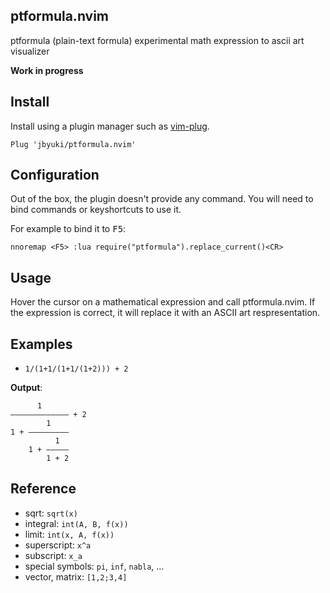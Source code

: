 ptformula.nvim
--------------

ptformula (plain-text formula) experimental math expression to ascii art visualizer

**Work in progress**

Install
-------

Install using a plugin manager such as [vim-plug](https://github.com/junegunn/vim-plug).

```
Plug 'jbyuki/ptformula.nvim'
```

Configuration
-------------

Out of the box, the plugin doesn't provide any command. You will need to bind commands or keyshortcuts to use it.

For example to bind it to <kbd>F5</kbd>:

```
nnoremap <F5> :lua require("ptformula").replace_current()<CR>
```

Usage
-----

Hover the cursor on a mathematical expression and call ptformula.nvim. If the expression is correct, it will replace it with an ASCII art respresentation.

Examples
--------

* `1/(1+1/(1+1/(1+2))) + 2`

**Output**:
```
      1          
――――――――――――― + 2
        1        
1 + ―――――――――    
          1      
    1 + ―――――    
        1 + 2    
```

Reference
---------

* sqrt: `sqrt(x)`
* integral: `int(A, B, f(x))`
* limit: `int(x, A, f(x))`
* superscript: `x^a`
* subscript: `x_a`
* special symbols: `pi`, `inf`, `nabla`, ...
* vector, matrix: `[1,2;3,4]`
